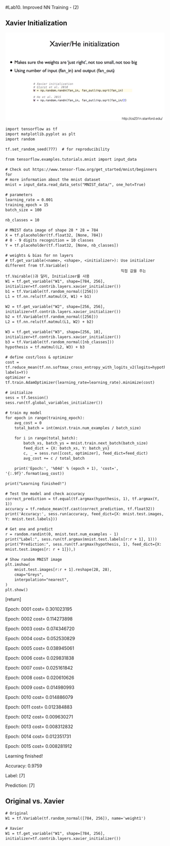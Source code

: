 #Lab10. Improved NN Training - (2)

## Xavier Initialization

![picture_xavier_he](picture_xavier_he.PNG)

    import tensorflow as tf
    import matplotlib.pyplot as plt
    import random
    
    tf.set_random_seed(777)  # for reproducibility
    
    from tensorflow.examples.tutorials.mnist import input_data
    
    # Check out https://www.tensor-flow.org/get_started/mnist/beginners for
    # more information about the mnist dataset
    mnist = input_data.read_data_sets("MNIST_data/", one_hot=True)
    
    # parameters
    learning_rate = 0.001
    training_epoch = 15
    batch_size = 100
    
    nb_classes = 10
    
    # MNIST data image of shape 28 * 28 = 784
    X = tf.placeholder(tf.float32, [None, 784])
    # 0 - 9 digits recognition = 10 classes
    Y = tf.placeholder(tf.float32, [None, nb_classes])
    
    # weights & bias for nn layers
    # tf.get_variable(<name>, <shape>, <initializer>): Use initializer different from tf.Variable()
                                                       직접 값을 주는 tf.Vairable()과 달리, Initializer를 사용
    W1 = tf.get_variable("W1", shape=[784, 256], initializer=tf.contrib.layers.xavier_initializer())
    b1 = tf.Variable(tf.random_normal([256]))
    L1 = tf.nn.relu(tf.matmul(X, W1) + b1)
    
    W2 = tf.get_variable("W2", shape=[256, 256], initializer=tf.contrib.layers.xavier_initializer())
    b2 = tf.Variable(tf.random_normal([256]))
    L2 = tf.nn.relu(tf.matmul(L1, W2) + b2)
    
    W3 = tf.get_variable("W3", shape=[256, 10], initializer=tf.contrib.layers.xavier_initializer())
    b3 = tf.Variable(tf.random_normal([nb_classes]))
    hypothesis = tf.matmul(L2, W3) + b3
    
    # define cost/loss & optimizer
    cost = tf.reduce_mean(tf.nn.softmax_cross_entropy_with_logits_v2(logits=hypothesis, labels=Y))
    optimizer = tf.train.AdamOptimizer(learning_rate=learning_rate).minimize(cost)
    
    # initialize
    sess = tf.Session()
    sess.run(tf.global_variables_initializer())
    
    # train my model
    for epoch in range(training_epoch):
        avg_cost = 0
        total_batch = int(mnist.train.num_examples / batch_size)
    
        for i in range(total_batch):
            batch_xs, batch_ys = mnist.train.next_batch(batch_size)
            feed_dict = {X: batch_xs, Y: batch_ys}
            c, _ = sess.run([cost, optimizer], feed_dict=feed_dict)
            avg_cost += c / total_batch
    
        print('Epoch:', '%04d' % (epoch + 1), 'cost=', '{:.9f}'.format(avg_cost))
    
    print("Learning finished!")
    
    # Test the model and check accuracy
    correct_prediction = tf.equal(tf.argmax(hypothesis, 1), tf.argmax(Y, 1))
    accuracy = tf.reduce_mean(tf.cast(correct_prediction, tf.float32))
    print('Accuracy:', sess.run(accuracy, feed_dict={X: mnist.test.images, Y: mnist.test.labels}))
    
    # Get one and predict
    r = random.randint(0, mnist.test.num_examples - 1)
    print("Label:", sess.run(tf.argmax(mnist.test.labels[r:r + 1], 1)))
    print("Prediction:", sess.run(tf.argmax(hypothesis, 1), feed_dict={X: mnist.test.images[r: r + 1]}),)
    
    # Show random MNIST image
    plt.imshow(
        mnist.test.images[r:r + 1].reshape(28, 28),
        cmap="Greys",
        interpolation="nearest",
    )
    plt.show()

[return]

Epoch: 0001 cost= 0.301023195

Epoch: 0002 cost= 0.114273898

Epoch: 0003 cost= 0.074346720

Epoch: 0004 cost= 0.052530829

Epoch: 0005 cost= 0.038945061

Epoch: 0006 cost= 0.029831838

Epoch: 0007 cost= 0.025161842

Epoch: 0008 cost= 0.020610626

Epoch: 0009 cost= 0.014980993

Epoch: 0010 cost= 0.014886079

Epoch: 0011 cost= 0.012384883

Epoch: 0012 cost= 0.009630271

Epoch: 0013 cost= 0.008312832

Epoch: 0014 cost= 0.012351731

Epoch: 0015 cost= 0.008281912

Learning finished!

Accuracy: 0.9759

Label: [7]

Prediction: [7]


## Original vs. Xavier

    # Original
    W1 = tf.Variable(tf.random_normal([784, 256]), name='weight1')
    
    # Xavier
    W1 = tf.get_variable("W1", shape=[784, 256], initializer=tf.contrib.layers.xavier_initializer())
